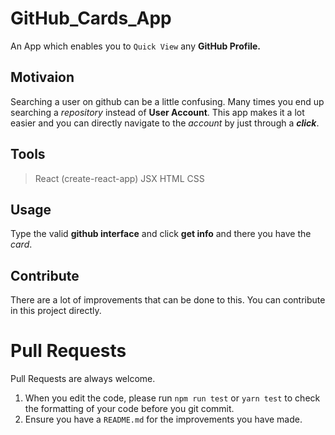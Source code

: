 # GitHub_Cards_App

An App which enables you to `Quick View` any **GitHub Profile.**

## Motivaion
Searching a user on github can be a little confusing. Many times you end up searching a *repository* instead of **User Account**. This app makes it a lot easier and you can directly navigate to the *account* by just through a ***click***.

## Tools
> React (create-react-app)
> JSX
> HTML
> CSS

## Usage
Type the valid **github interface** and click **get info** and there you have the *card*.

## Contribute
There are a lot of improvements that can be done to this.
You can contribute in this project directly.

# Pull Requests
Pull Requests are always welcome.

1. When you edit the code, please run `npm run test` or `yarn test` to check the formatting of your code before you git commit.
2. Ensure you have a `README.md` for the improvements you have made.